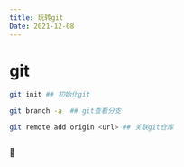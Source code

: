 ```yaml
---
title: 玩转git
Date: 2021-12-08
---
```




# git





```bash
git init ## 初始化git

git branch -a  ## git查看分支

git remote add origin <url> ## 关联git仓库



```



